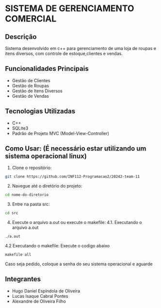 # SISTEMA DE GERENCIAMENTO COMERCIAL

## Descrição
Sistema desenvolvido em c++ para gerenciamento de uma loja de roupas e itens diversos, com controle de estoque,clientes e vendas.

## Funcionalidades Principais
- Gestão de Clientes
- Gestão de Roupas
- Gestão de Itens Diversos
- Gestão de Vendas

## Tecnologias Utilizadas
- C++
- SQLite3
- Padrão de Projeto MVC (Model-View-Controller)

## Como Usar: (É necessário estar utilizando um sistema operacional linux)
1. Clone o repositório:
```bash
git clone https://github.com/INF112-Programacao2/20242-team-11
```

2. Navegue até o diretório do projeto:
```bash
cd nome-do-diretorio
```

3. Entre na pasta src:
```bash
cd src
```

4. Execute o arquivo a.out ou execute o makefile:
4.1. Executando o arquivo a.out
```bash
./a.out
```
4.2 Executando o makefile:
Execute o codigo abaixo
```bash
makefile all
```
Caso seja pedido, coloque a senha do seu sistema operacional e aguarde

## Integrantes
- Hugo Daniel Espíndola de Oliveira
- Lucas Isaque Cabral Pontes
- Alexandre de Oliveira Filho
